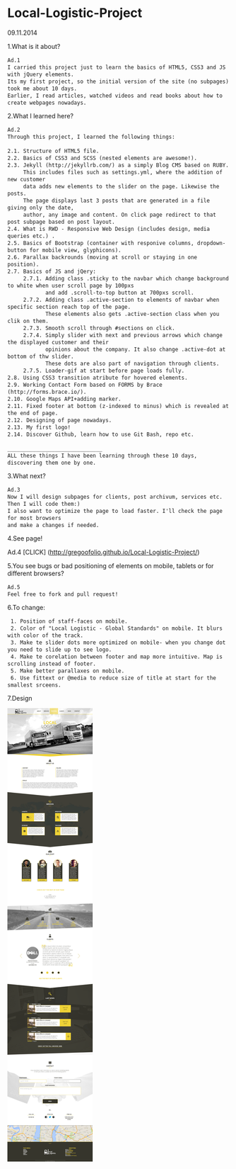 Local-Logistic-Project
======================
09.11.2014

1.What is it about?

    Ad.1 
    I carried this project just to learn the basics of HTML5, CSS3 and JS with jQuery elements. 
	Its my first project, so the initial version of the site (no subpages) took me about 10 days.
	Earlier, I read articles, watched videos and read books about how to create webpages nowadays.

2.What I learned here?
  
    Ad.2 
    Through this project, I learned the following things:
  	
  	2.1. Structure of HTML5 file.
  	2.2. Basics of CSS3 and SCSS (nested elements are awesome!).
  	2.3. Jekyll (http://jekyllrb.com/) as a simply Blog CMS based on RUBY. 
         This includes files such as settings.yml, where the addition of new customer 
         data adds new elements to the slider on the page. Likewise the posts. 
         The page displays last 3 posts that are generated in a file giving only the date,
         author, any image and content. On click page redirect to that post subpage based on post layout.
  	2.4. What is RWD - Responsive Web Design (includes design, media queries etc.) .
  	2.5. Basics of Bootstrap (container with responive columns, dropdown-button for mobile view, glyphicons).
  	2.6. Parallax backrounds (moving at scroll or staying in one position).
  	2.7. Basics of JS and jQery:
  	     2.7.1. Adding class .sticky to the navbar which change background to white when user scroll page by 100pxs
  	            and add .scroll-to-top button at 700pxs scroll.
  	     2.7.2. Adding class .active-section to elements of navbar when specific section reach top of the page.
  	            These elements also gets .active-section class when you clik on them.
  	     2.7.3. Smooth scroll through #sections on click.
  	     2.7.4. Simply slider with next and previous arrows which change the displayed customer and their
  	            opinions about the company. It also change .active-dot at bottom of thw slider. 
  	            These dots are also part of navigation through clients.
  	     2.7.5. Loader-gif at start before page loads fully.
  	2.8. Using CSS3 transition atribute for hovered elements.
  	2.9. Working Contact Form based on FORMS by Brace (http://forms.brace.io/).
  	2.10. Google Maps API+adding marker.
  	2.11. Fixed footer at bottom (z-indexed to minus) which is revealed at the end of page.
  	2.12. Designing of page nowadays.
  	2.13. My first logo!
  	2.14. Discover Github, learn how to use Git Bash, repo etc.
  	
  	______________________________
  	ALL these things I have been learning through these 10 days, discovering them one by one.

3.What next?

    Ad.3 
    Now I will design subpages for clients, post archivum, services etc. Then I will code them:)
    I also want to optimize the page to load faster. I'll check the page for most browsers 
    and make a changes if needed.

4.See page!
    
Ad.4
[CLICK] (http://gregoofolio.github.io/Local-Logistic-Project/)

5.You see bugs or bad positioning of elements on mobile, tablets or for different browsers?

    Ad.5
    Feel free to fork and pull request!

6.To change:
    	
     1. Position of staff-faces on mobile.
     2. Color of "Local Logistic - Global Standards" on mobile. It blurs with color of the track.
     3. Make te slider dots more optimized on mobile- when you change dot you need to slide up to see logo.
     4. Make te corelation between footer and map more intuitive. Map is scrolling instead of footer.
     5. Make better parallaxes on mobile.
     6. Use fittext or @media to reduce size of title at start for the smallest srceens.
7.Design

![Design](/design.png)
